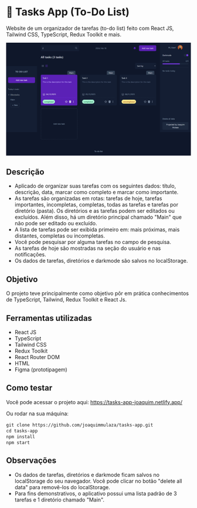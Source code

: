 # 📅 Tasks App (To-Do List)

Website de um organizador de tarefas (to-do list) feito com React JS, Tailwind CSS, TypeScript, Redux Toolkit e mais.

![página inicial](https://github.com/joaquimmulaza/tasks-app/blob/main/public/To-Do%20List%20_%20All%20tasks.png)

## Descrição

- Aplicado de organizar suas tarefas com os seguintes dados: título, descrição, data, marcar como completo e marcar como importante. 
- As tarefas são organizadas em rotas: tarefas de hoje, tarefas importantes, incompletas, completas, todas as tarefas e tarefas por diretório (pasta). Os diretórios e as tarefas podem ser editados ou excluídos. Além disso, há um diretório principal chamado "Main" que não pode ser editado ou excluído.
- A lista de tarefas pode ser exibida primeiro em: mais próximas, mais distantes, completas ou incompletas.
- Você pode pesquisar por alguma tarefas no campo de pesquisa.
- As tarefas de hoje são mostradas na seção do usuário e nas notificações.
- Os dados de tarefas, diretórios e darkmode são salvos no localStorage.

## Objetivo

O projeto teve principalmente como objetivo pôr em prática conhecimentos de TypeScript, Tailwind, Redux Toolkit e React Js.

## Ferramentas utilizadas

- React JS
- TypeScript
- Tailwind CSS
- Redux Toolkit
- React Router DOM
- HTML
- Figma (prototipagem)

## Como testar

Você pode acessar o projeto aqui: https://tasks-app-joaquim.netlify.app/

Ou rodar na sua máquina: 

``` 
git clone https://github.com/joaquimmulaza/tasks-app.git
cd tasks-app
npm install
npm start
```

## Observações

- Os dados de tarefas, diretórios e darkmode ficam salvos no localStorage do seu navegador. Você pode clicar no botão "delete all data" para removê-los do localStorage.
- Para fins demonstrativos, o aplicativo possui uma lista padrão de 3 tarefas e 1 diretório chamado "Main".
